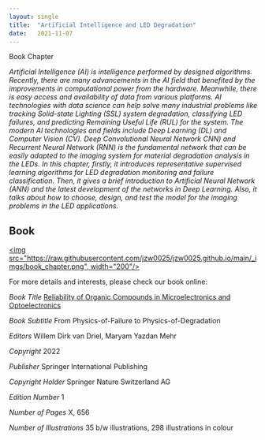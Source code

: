 ```yaml
---
layout: single
title:  "Artificial Intelligence and LED Degradation"
date:   2021-11-07
---
```


Book Chapter

*Artificial Intelligence (AI) is intelligence performed by designed algorithms. Recently, there are many advancements in the AI field that benefited by the improvements in computational power from the hardware. Meanwhile, there is easy access and availability of data from various platforms. AI technologies with data science can help solve many industrial problems like tracking Solid-state Lighting (SSL) system degradation, classifying LED failures, and predicting Remaining Useful Life (RUL) for the system. The modern AI technologies and fields include Deep Learning (DL) and Computer Vision (CV). Deep Convolutional Neural Network CNN) and Recurrent Neural Network (RNN) is the fundamental network that can be easily adapted to the imaging system for material degradation analysis in the LEDs. In this chapter, firstly, it introduces representative supervised learning algorithms for LED degradation monitoring and failure classification. Then, it gives a brief introduction to Artificial Neural Network (ANN) and the latest development of the networks in Deep Learning. Also, it talks about how to choose, design, and test the model for the imaging problems in the LED applications.*

Book
----------
[<img src="https://raw.githubusercontent.com/jzw0025/jzw0025.github.io/main/_imgs/book_chapter.png", width="200"/>](https://scholar.google.com/citations?user=7sJEXqMAAAAJ&hl=en)

For more details and interests, please check our book online:

*Book Title*
[Reliability of Organic Compounds in Microelectronics and Optoelectronics](https://link.springer.com/book/9783030815752)

*Book Subtitle*
From Physics-of-Failure to Physics-of-Degradation

*Editors*
Willem Dirk van Driel, Maryam Yazdan Mehr

*Copyright*
2022

*Publisher*
Springer International Publishing

*Copyright Holder*
Springer Nature Switzerland AG

*Edition Number*
1

*Number of Pages*
X, 656

*Number of Illustrations*
35 b/w illustrations, 298 illustrations in colour
